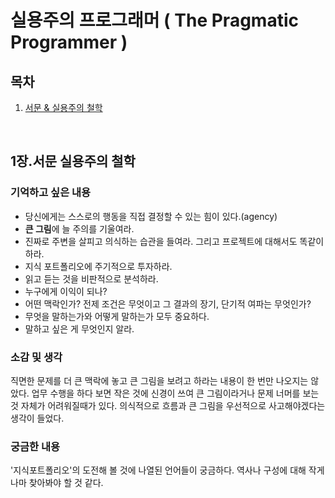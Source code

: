 # 실용주의 프로그래머 ( The Pragmatic Programmer )

## 목차
1. [서문 & 실용주의 철학](#1장-서문-&-실용주의-철학)

</br>

## 1장.서문 실용주의 철학
### 기억하고 싶은 내용
- 당신에게는 스스로의 행동을 직접 결정할 수 있는 힘이 있다.(agency)
- **큰 그림**에 늘 주의를 기울여라.
- 진짜로 주변을 살피고 의식하는 습관을 들여라. 그리고 프로젝트에 대해서도 똑같이 하라.
- 지식 포트폴리오에 주기적으로 투자하라.
- 읽고 듣는 것을 비판적으로 분석하라.
- 누구에게 이익이 되나?
- 어떤 맥락인가? 전제 조건은 무엇이고 그 결과의 장기, 단기적 여파는 무엇인가?
- 무엇을 말하는가와 어떻게 말하는가 모두 중요하다.
- 말하고 싶은 게 무엇인지 알라.

### 소감 및 생각
직면한 문제를 더 큰 맥락에 놓고 큰 그림을 보려고 하라는 내용이 한 번만 나오지는 않았다.
업무 수행을 하다 보면 작은 것에 신경이 쓰여 큰 그림이라거나 문제 너머를 보는 것 자체가 어려워질때가 있다.
의식적으로 흐름과 큰 그림을 우선적으로 사고해야겠다는 생각이 들었다.

### 궁금한 내용
'지식포트폴리오'의 도전해 볼 것에 나열된 언어들이 궁금하다.
역사나 구성에 대해 작게나마 찾아봐야 할 것 같다.

</br>




</br>
